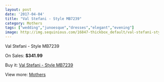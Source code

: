 ```yaml
---
layout: post
date: '2017-04-04'
title: "Val Stefani - Style MB7239"
category: Mothers
tags: ["wedding","junoesque","dresses","elegant","evening"]
image: http://img.sequinious.com/16847-thickbox_default/val-stefani-style-mb7239.jpg
---
```

Val Stefani - Style MB7239

On Sales: **$341.99**
<a href="https://www.sequinious.com/mothers/7946-val-stefani-style-mb7239.html"><amp-img layout="responsive" width="600" height="600" src="//img.sequinious.com/16847-thickbox_default/val-stefani-style-mb7239.jpg" alt="Val Stefani - Style MB7239 0" /></a>

Buy it: [Val Stefani - Style MB7239](https://www.sequinious.com/mothers/7946-val-stefani-style-mb7239.html "Val Stefani - Style MB7239")

View more: [Mothers](https://www.sequinious.com/6-mothers "Mothers")